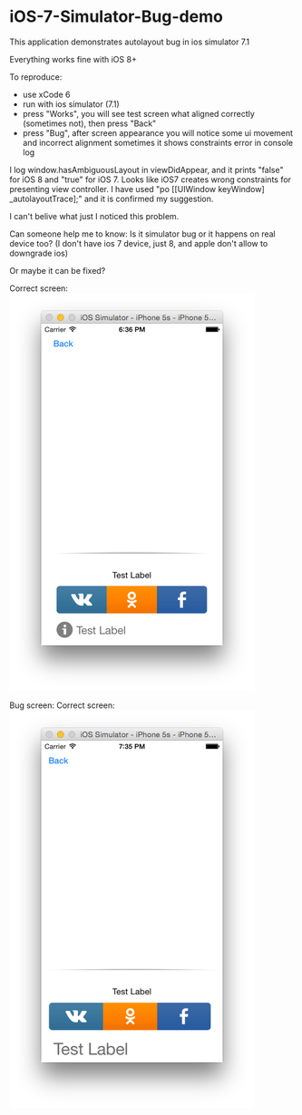 # iOS-7-Simulator-Bug-demo

This application demonstrates autolayout bug in ios simulator 7.1

Everything works fine with iOS 8+

To reproduce:
- use xCode 6
- run with ios simulator (7.1)
- press "Works", you will see test screen what aligned correctly (sometimes not), then press "Back"
- press "Bug", after screen appearance you will notice some ui movement and incorrect alignment 
  sometimes it shows constraints error in console log

I log window.hasAmbiguousLayout in viewDidAppear, and it prints "false" for iOS 8 and "true" for iOS 7.
Looks like iOS7 creates wrong constraints for presenting view controller.
I have used "po [[UIWindow keyWindow] _autolayoutTrace];" and it is confirmed my suggestion.

I can't belive what just I noticed this problem.

Can someone help me to know:
Is it simulator bug or it happens on real device too? (I don't have ios 7 device, just 8, and apple don't allow to downgrade ios)

Or maybe it can be fixed?

Correct screen:
![alt tag](https://github.com/Misterio26/iOS-7-Simulator-Bug-demo/blob/master/ios8%20screen.png)

Bug screen:
Correct screen:
![alt tag](https://github.com/Misterio26/iOS-7-Simulator-Bug-demo/blob/master/ios7%20screen.png)
